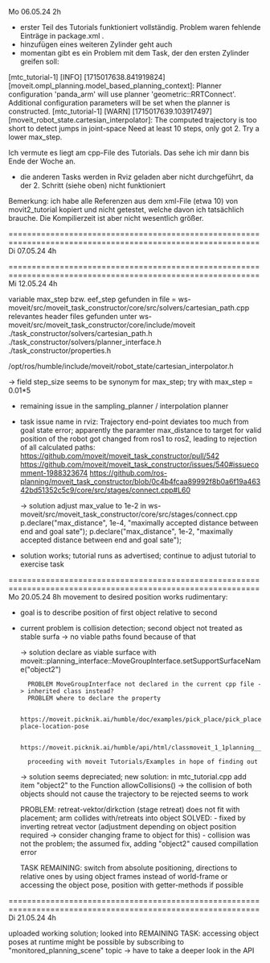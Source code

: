Mo 06.05.24 2h

- erster Teil des Tutorials funktioniert vollständig. Problem waren fehlende <depend exec> Einträge in
package.xml .
- hinzufügen eines weiteren Zylinder geht auch
- momentan gibt es ein Problem mit dem Task, der den ersten Zylinder greifen soll:

[mtc_tutorial-1] [INFO] [1715017638.841919824] [moveit.ompl_planning.model_based_planning_context]: Planner configuration 'panda_arm' will use planner 'geometric::RRTConnect'. Additional configuration parameters will be set when the planner is constructed.
[mtc_tutorial-1] [WARN] [1715017639.103917497] [moveit_robot_state.cartesian_interpolator]: The computed trajectory is too short to detect jumps in joint-space Need at least 10 steps, only got 2. Try a lower max_step.

Ich vermute es liegt am cpp-File des Tutorials. Das sehe ich mir dann bis Ende der Woche an.

- die anderen Tasks werden in Rviz geladen aber nicht durchgeführt, da der 2. Schritt (siehe oben) nicht funktioniert

Bemerkung: ich habe alle <depend exec> Referenzen aus dem xml-File (etwa 10) von movit2_tutorial kopiert und nicht getestet, welche davon ich tatsächlich brauche. Die Kompilierzeit ist aber nicht wesentlich größer. 

============================================================================================================
Di 07.05.24 4h

============================================================================================================
Mi 12.05.24 4h

variable max_step bzw. eef_step gefunden in file 
<moveit-workspace> = ws-moveit/src/moveit_task_constructor/core/src/solvers/cartesian_path.cpp
relevantes header files gefunden unter
ws-moveit/src/moveit_task_constructor/core/include/moveit
./task_constructor/solvers/cartesian_path.h
./task_constructor/solvers/planner_interface.h
./task_constructor/properties.h

/opt/ros/humble/include/moveit/robot_state/cartesian_interpolator.h

-> field step_size seems to be synonym for max_step; try with max_step = 0.01*5

- remaining issue in the sampling_planner / interpolation planner 
- task issue name in rviz: Trajectory end-point deviates too much from goal state error;
	apparently the paramter max_distance to target for valid position of the robot got changed from ros1 to ros2, 
	leading to rejection of all calculated paths: 
		https://github.com/moveit/moveit_task_constructor/pull/542
		https://github.com/moveit/moveit_task_constructor/issues/540#issuecomment-1988323674
		https://github.com/ros-planning/moveit_task_constructor/blob/0c4b4fcaa89992f8b0a6f19a46342bd51352c5c9/core/src/stages/connect.cpp#L60

	-> solution adjust max_value to 1e-2 in ws-moveit/src/moveit_task_constructor/core/src/stages/connect.cpp
			p.declare<double>("max_distance", 1e-4, "maximally accepted distance between end and goal sate");
			p.declare<double>("max_distance", 1e-2, "maximally accepted distance between end and goal sate");
			
- solution works; tutorial runs as advertised; continue to adjust tutorial to exercise task

============================================================================================================
Mo 20.05.24 8h
movement to desired position works rudimentary:
- goal is to describe position of first object relative to second
- current problem is collision detection; second object not treated as stable surfa
	-> no viable paths found because of that
	
	-> solution declare as viable surface with 
			moveit::planning_interface::MoveGroupInterface.setSupportSurfaceName("object2")
		
		PROBLEM MoveGroupInterface not declared in the current cpp file -> inherited class instead?
		PROBLEM where to declare the property
		
		https://moveit.picknik.ai/humble/doc/examples/pick_place/pick_place_tutorial.html#setting-place-location-pose
		
		https://moveit.picknik.ai/humble/api/html/classmoveit_1_1planning__interface_1_1MoveGroupInterface.html#a42ec25f3ac294283222cbf5fe33c8907
		
		proceeding with moveit Tutorials/Examples in hope of finding out
	
	-> solution seems depreciated; new solution: in mtc_tutorial.cpp add item "object2" to the Function allowCollisions()
		-> the collision of both objects should not cause the trajectory to be rejected
		seems to work
		
	PROBLEM: retreat-vektor/dirkction (stage retreat) does not fit with placement; arm collides with/retreats into object
	SOLVED: - fixed by inverting retreat vector (adjustment depending on object position required 
				-> consider changing frame to object for this)
			- collision was not the problem; the assumed fix, adding "object2" caused compillation error
	
	TASK REMAINING: switch from absolute positioning, directions to relative ones by using object frames instead of world-frame 
					or accessing the object pose, position with getter-methods if possible

============================================================================================================
Di 21.05.24 4h

uploaded working solution; looked into REMAINING TASK: accessing object poses at runtime might be possible by subscribing to "monitored_planning_scene" topic
  -> have to take a deeper look in the API
